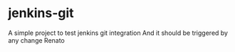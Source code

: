 # jenkins-git

A simple project to test jenkins git integration
And it should be triggered by any change
Renato
